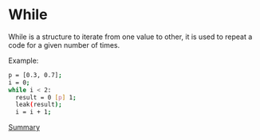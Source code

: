 # While

While is a structure to iterate from one value to other, it is used to repeat a code for
a given number of times.

Example:
```sh
p = [0.3, 0.7];
i = 0;
while i < 2: 
  result = 0 [p] 1;
  leak(result);
  i = i + 1;
```

[Summary](https://github.com/gleisonsdm/Kuifje-Documentation)
